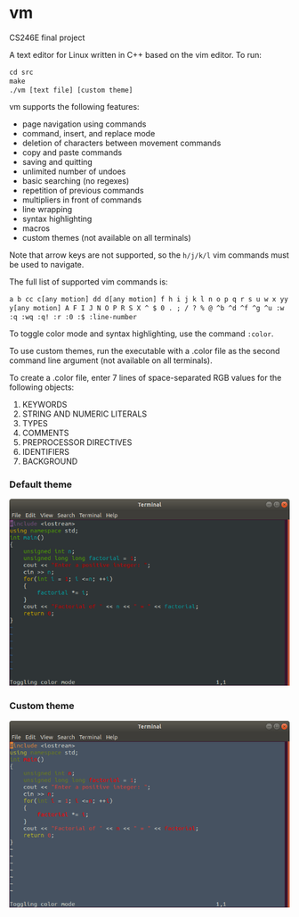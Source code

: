 # vm
CS246E final project

A text editor for Linux written in C++ based on the vim editor. To run:
```
cd src
make
./vm [text file] [custom theme]
```

vm supports the following features:
+ page navigation using commands
+ command, insert, and replace mode
+ deletion of characters between movement commands
+ copy and paste commands
+ saving and quitting
+ unlimited number of undoes
+ basic searching (no regexes)
+ repetition of previous commands
+ multipliers in front of commands
+ line wrapping
+ syntax highlighting
+ macros
+ custom themes (not available on all terminals)

Note that arrow keys are not supported, so the `h/j/k/l` vim commands must be used to navigate.

The full list of supported vim commands is: 

```
a b cc c[any motion] dd d[any motion] f h i j k l n o p q r s u w x yy y[any motion] A F I J N O P R S X ^ $ 0 . ; / ? % @ ^b ^d ^f ^g ^u :w :q :wq :q! :r :0 :$ :line-number
```

To toggle color mode and syntax highlighting, use the command `:color`.

To use custom themes, run the executable with a .color file as the second command line argument (not available on all terminals).

To create a .color file, enter 7 lines of space-separated RGB values for the following objects:
1. KEYWORDS
2. STRING AND NUMERIC LITERALS
3. TYPES
4. COMMENTS
5. PREPROCESSOR DIRECTIVES
6. IDENTIFIERS
7. BACKGROUND

### Default theme
![vm default theme](./vm1.png)

### Custom theme
![vm custom theme](./vm2.png)
